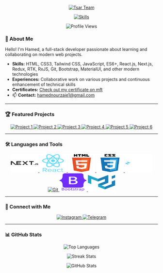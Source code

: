 <!-- Header with Animated Typing Effect -->
<p align="center">
  <a href="https://github.com/hamedmkm">
    <img src="https://readme-typing-svg.demolab.com?font=Fira+Code&size=30&duration=1000&pause=800&color=F70000&center=true&width=435&lines=hamednourzaei" alt="Tsar Team" />
  </a>
</p>

<p align="center">
  <a href="https://portfol1oportfolio.netlify.app">
    <img src="https://readme-typing-svg.demolab.com?font=Fira+Code&size=30&duration=1000&pause=1000&color=F70000&center=true&width=835&lines=FullStack:FrontEnd-BackEnd" alt="Skills" />
  </a>
</p>

<p align="center">
  <img src="https://komarev.com/ghpvc/?username=hamedmkm&label=Profile%20views&color=ff0000&style=flat" alt="Profile Views" />
</p>


###      🌱 About Me

Hello! I'm Hamed, a full-stack developer passionate about learning and collaborating on modern web projects.  
- **Skills:** HTML, CSS3, Tailwind CSS, JavaScript, ES6+, React.js, Next.js, Redux, RTK, RxJS, Git, Bootstrap, MaterialUI, and other modern technologies  
- **Experiences:** Collaborative work on various projects and continuous enhancement of technical skills  
- **Certificates:** [Check out my certificate on mft](https://mftplus.com/verifycertificate?auto=1&nationalcode=105868470490&code=1760016)  
- 📫 **Contact:** [hamednourzaie1@gmail.com](mailto:hamednourzaie1@gmail.com)

---

###     🏆 Featured Projects

<p align="center">
  <!-- Example badges using Shields.io -->
  <a href="https://d1gikala.netlify.app/">
    <img src="https://img.shields.io/badge/Project-1-4CAF50?style=for-the-badge&logo=appveyor" alt="Project 1" />
  </a>
  <a href="https://filimo2.netlify.app/">
    <img src="https://img.shields.io/badge/Project-2-2196F3?style=for-the-badge&logo=appveyor" alt="Project 2" />
  </a>
  <a href="https://crypto-2pp.netlify.app/">
    <img src="https://img.shields.io/badge/Project-3-FF9800?style=for-the-badge&logo=appveyor" alt="Project 3" />
  </a>

  <a href="https://deepf.netlify.app/">
    <img src="https://img.shields.io/badge/Project-4-4CAF50?style=for-the-badge&logo=appveyor" alt="Project 4" />
  </a>
  <a href="https://interview-prep-samples.netlify.app/">
    <img src="https://img.shields.io/badge/Project-5-2196F3?style=for-the-badge&logo=appveyor" alt="Project 5" />
  </a>
  <a href="https://t1cketbooking.netlify.app/">
    <img src="https://img.shields.io/badge/Project-6-FF9800?style=for-the-badge&logo=appveyor" alt="Project 6" />
  </a>
</p>

---

###      🛠 Languages and Tools

<p align="center">
  <!-- Next.js -->
  <a href="https://nextjs.org/" target="_blank" rel="noreferrer">
    <img src="https://raw.githubusercontent.com/devicons/devicon/master/icons/nextjs/nextjs-original-wordmark.svg" alt="Next.js" width="90" height="60" style="background-color: #fff;"/>
  </a>
  <!-- React.js -->
  <a href="https://reactjs.org/" target="_blank" rel="noreferrer">
    <img src="https://raw.githubusercontent.com/devicons/devicon/master/icons/react/react-original-wordmark.svg" alt="React.js" width="90" height="60"/>
  </a>
  <!-- HTML5 -->
  <a href="https://developer.mozilla.org/en-US/docs/Web/HTML" target="_blank" rel="noreferrer">
    <img src="https://raw.githubusercontent.com/devicons/devicon/master/icons/html5/html5-original-wordmark.svg" alt="HTML5" width="90" height="60"/>
  </a>
  <!-- CSS3 -->
  <a href="https://developer.mozilla.org/en-US/docs/Web/CSS" target="_blank" rel="noreferrer">
    <img src="https://raw.githubusercontent.com/devicons/devicon/master/icons/css3/css3-original-wordmark.svg" alt="CSS3" width="90" height="60"/>
  </a>
  <!-- Tailwind CSS -->
  <a href="https://tailwindcss.com/" target="_blank" rel="noreferrer">
    <img src="https://raw.githubusercontent.com/devicons/devicon/master/icons/tailwindcss/tailwindcss-original-wordmark.svg" alt="Tailwind CSS" width="90" height="60"/>
  </a>
  <!-- Git -->
  <a href="https://git-scm.com/" target="_blank" rel="noreferrer">
    <img src="https://www.vectorlogo.zone/logos/git-scm/git-scm-icon.svg" alt="Git" width="90" height="40"/>
  </a>
  <!-- Bootstrap -->
  <a href="https://getbootstrap.com" target="_blank" rel="noreferrer">
    <img src="https://raw.githubusercontent.com/devicons/devicon/master/icons/bootstrap/bootstrap-plain-wordmark.svg" alt="Bootstrap" width="90" height="60"/>
  </a>
  <!-- MaterialUI -->
  <a href="https://mui.com/" target="_blank" rel="noreferrer">
    <img src="https://raw.githubusercontent.com/devicons/devicon/master/icons/materialui/materialui-original.svg" alt="MaterialUI" width="90" height="60"/>
  </a>
</p>

---

###       🔗 Connect with Me

<p align="center">
  <a href="https://instagram.com/hamednourzaei" target="_blank">
    <img src="https://raw.githubusercontent.com/rahuldkjain/github-profile-readme-generator/master/src/images/icons/Social/instagram.svg" alt="Instagram" width="40" height="40" />
  </a>
  <a href="https://t.me/hard_days_champion" target="_blank">
    <img src="https://upload.wikimedia.org/wikipedia/commons/8/82/Telegram_logo.svg" alt="Telegram" width="40" height="40" />
  </a>
</p>

---

###     📊 GitHub Stats

<p align="center">
  <img src="https://github-readme-stats.vercel.app/api/top-langs?username=hamedmkm&show_icons=true&theme=tokyonight&title_color=ffffff&text_color=ffffff&locale=en&layout=compact" alt="Top Languages" />
</p>


<p align="center">
  <img src="https://github-readme-streak-stats.herokuapp.com/?user=hamedmkm&theme=tokyonight" alt="Streak Stats" />
</p>
<p align="center">
  <img src="https://github-readme-stats.vercel.app/api?username=hamedmkm&show_icons=true&theme=tokyonight&locale=en" alt="GitHub Stats" />
</p>



